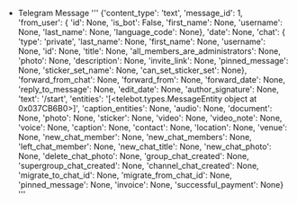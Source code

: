 * Telegram Message
'''
{'content_type': 'text', 
 'message_id': 1, 
 'from_user': {
     'id': None, 
     'is_bot': False, 
     'first_name': None, 
     'username': None, 
     'last_name': None, 
     'language_code': None}, 
 'date': None, 
 'chat': {
     'type': 'private', 
     'last_name': None, 
     'first_name': None, 
     'username': None, 
     'id': None, 
     'title': None, 
     'all_members_are_administrators': None, 
     'photo': None, 
     'description': None, 
     'invite_link': None, 
     'pinned_message': None, 
     'sticker_set_name': None, 
     'can_set_sticker_set': None}, 
 'forward_from_chat': None, 
 'forward_from': None, 
 'forward_date': None, 
 'reply_to_message': None, 
 'edit_date': None, 
 'author_signature': None, 
 'text': '/start', 
 'entities': '[<telebot.types.MessageEntity object at 0x037CB6B0>]', 
 'caption_entities': None, 
 'audio': None, 
 'document': None, 
 'photo': None, 
 'sticker': None, 
 'video': None, 
 'video_note': None, 
 'voice': None, 
 'caption': None, 
 'contact': None, 
 'location': None, 
 'venue': None, 
 'new_chat_member': None, 
 'new_chat_members': None, 
 'left_chat_member': None, 
 'new_chat_title': None, 
 'new_chat_photo': None, 
 'delete_chat_photo': None, 
 'group_chat_created': None, 
 'supergroup_chat_created': None, 
 'channel_chat_created': None, 
 'migrate_to_chat_id': None, 
 'migrate_from_chat_id': None, 
 'pinned_message': None, 
 'invoice': None, 
 'successful_payment': None}
'''
